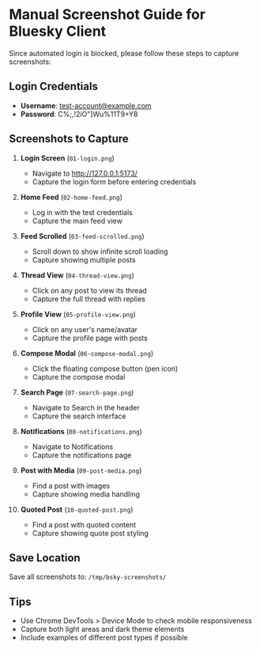 # Manual Screenshot Guide for Bluesky Client

Since automated login is blocked, please follow these steps to capture screenshots:

## Login Credentials

- **Username**: test-account@example.com
- **Password**: C%;,!2iO"]Wu%11T9+Y8

## Screenshots to Capture

1. **Login Screen** (`01-login.png`)
   - Navigate to http://127.0.0.1:5173/
   - Capture the login form before entering credentials

2. **Home Feed** (`02-home-feed.png`)
   - Log in with the test credentials
   - Capture the main feed view

3. **Feed Scrolled** (`03-feed-scrolled.png`)
   - Scroll down to show infinite scroll loading
   - Capture showing multiple posts

4. **Thread View** (`04-thread-view.png`)
   - Click on any post to view its thread
   - Capture the full thread with replies

5. **Profile View** (`05-profile-view.png`)
   - Click on any user's name/avatar
   - Capture the profile page with posts

6. **Compose Modal** (`06-compose-modal.png`)
   - Click the floating compose button (pen icon)
   - Capture the compose modal

7. **Search Page** (`07-search-page.png`)
   - Navigate to Search in the header
   - Capture the search interface

8. **Notifications** (`08-notifications.png`)
   - Navigate to Notifications
   - Capture the notifications page

9. **Post with Media** (`09-post-media.png`)
   - Find a post with images
   - Capture showing media handling

10. **Quoted Post** (`10-quoted-post.png`)
    - Find a post with quoted content
    - Capture showing quote post styling

## Save Location

Save all screenshots to: `/tmp/bsky-screenshots/`

## Tips

- Use Chrome DevTools > Device Mode to check mobile responsiveness
- Capture both light areas and dark theme elements
- Include examples of different post types if possible
